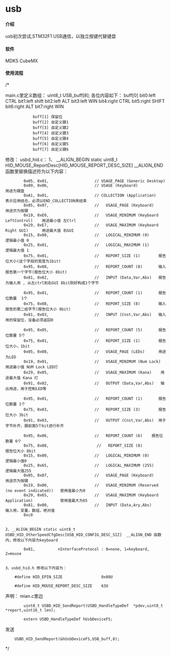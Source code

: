 # usb

#### 介绍
usb初次尝试,STM32F1 USB通信，以独立按键代替键盘

#### 软件
MDK5 CubeMX 

#### 使用流程
/*

main.c里定义数组：
		uint8_t USB_buff[8];
	各位内容如下：
				buff[0] 
						bit0:left CTRL
						bit1:left shift
						bit2:left ALT
						bit3:left WIN
						bit4:right CTRL
						bit5:right SHIFT
						bit6:right ALT
						bit7:right WIN
						
				buff[1] 保留位
				buff[2] 自定义键1
				buff[3] 自定义键2
				buff[4] 自定义键3
				buff[5] 自定义键4
				buff[6] 自定义键5
				buff[7] 自定义键6


修改：
	usbd_hid.c：
	1、	__ALIGN_BEGIN static uint8_t HID_MOUSE_ReportDesc[HID_MOUSE_REPORT_DESC_SIZE]  __ALIGN_END 函数里替换描述符为以下内容：
	
			0x05, 0x01,                    // USAGE_PAGE (Generic Desktop)
			0x09, 0x06,                    // USAGE (Keyboard)		     用途为键盘 
			0xA1, 0x01,                    // COLLECTION (Application)   表示应用结合，必须以END_COLLECTION来结束 
			0x05, 0x07,                    //   USAGE_PAGE (Keyboard)    用途页为按键 
			0x19, 0xE0,                    //   USAGE_MINIMUM (Keyboard LeftControl)    用途最小值 左Ctrl 
			0x29, 0xE7,                    //   USAGE_MAXIMUM (Keyboard Right GUI)	    用途最大值 右GUI 
			0x15, 0x00,                    //   LOGICAL_MINIMUM (0)	     逻辑最小值 0 
			0x25, 0x01,                    //   LOGICAL_MAXIMUM (1)	     逻辑最大值 1 
			0x75, 0x01,                    //   REPORT_SIZE (1)        报告位大小(这个字段的宽度为1bit) 
			0x95, 0x08,                    //   REPORT_COUNT (8) 	   输入报告第一个字节(报告位大小 8bit) 
			0x81, 0x02,                    //   INPUT (Data,Var,Abs)   报告为输入用 , 从左ctrl到右GUI 8bit刚好构成1个字节
			 
			0x95, 0x01,                    //   REPORT_COUNT (1)	   报告位数量  1个 
			0x75, 0x08,                    //   REPORT_SIZE (8)        输入报告的第二给字节(报告位大小 8bit) 
			0x81, 0x03,                    //   INPUT (Cnst,Var,Abs)   输入用的保留位，设备必须返回0 
			 
			0x95, 0x05,                    //   REPORT_COUNT (5)       报告位数量 5个 
			0x75, 0x01,                    //   REPORT_SIZE (1)		   报告位大小，1bit 
			0x05, 0x08,                    //   USAGE_PAGE (LEDs)      用途为LED 
			0x19, 0x01,                    //   USAGE_MINIMUM (Num Lock)   用途最小值 NUM Lock LED灯 
			0x29, 0x05,                    //   USAGE_MAXIMUM (Kana)    用途最大值 Kana 灯 
			0x91, 0x02,                    //   OUTPUT (Data,Var,Abs)   输出用途，用于控制LED等 
			 
			0x95, 0x01,                    //   REPORT_COUNT (1)       报告位数量 1个 
			0x75, 0x03,                    //   REPORT_SIZE (3)        报告位大小 3bit 
			0x91, 0x03,                    //   OUTPUT (Cnst,Var,Abs)  用于字节补齐，跟前面5个bit进行补齐 
			 
			0x95, 0x06,                    //   REPORT_COUNT (6)    报告位数量 6个
			0x75, 0x08,                  	//   REPORT_SIZE (8)		   报告位大小 8bit 
			0x15, 0x00,                    //   LOGICAL_MINIMUM (0)		   逻辑最小值0 
			0x25, 0x65,                    //   LOGICAL_MAXIMUM (255)      逻辑最大值255 
			0x05, 0x07,                    //   USAGE_PAGE (Keyboard)      用途页为按键 
			0x19, 0x00,                    //   USAGE_MINIMUM (Reserved (no event indicated))   使用值最小为0 
			0x29, 0x65,                    //   USAGE_MAXIMUM (Keyboard Application)		    使用值最大为65 
			0x81, 0x00,                    //   INPUT (Data,Ary,Abs)	   输入用，变量，数组，绝对值 
			0xc0 
			

	2、__ALIGN_BEGIN static uint8_t USBD_HID_OtherSpeedCfgDesc[USB_HID_CONFIG_DESC_SIZ]  __ALIGN_END 函数内，修改以下内容为keyboard
	
			0x01,          nInterfaceProtocol : 0=none, 1=keyboard, 2=mouse


	3、usbd_hid.h 修改以下内容为：
	
		#define HID_EPIN_SIZE                 0x08U
		
		#define HID_MOUSE_REPORT_DESC_SIZE    63U
		


声明：   mian.c里边

			uint8_t USBD_HID_SendReport(USBD_HandleTypeDef  *pdev,uint8_t *report,uint16_t len);

			extern USBD_HandleTypeDef hUsbDeviceFS;


发送

		USBD_HID_SendReport(&hUsbDeviceFS,USB_buff,8);


*/

